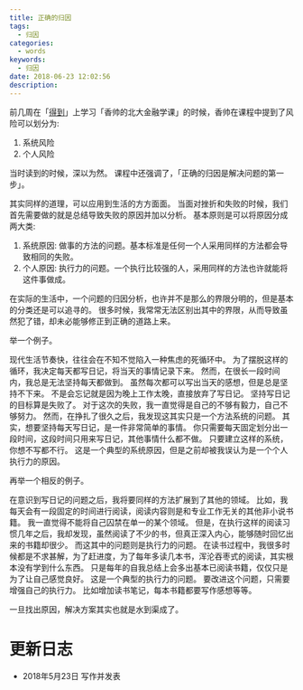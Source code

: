 ```yaml
---
title: 正确的归因
tags:
  - 归因
categories:
  - words
keywords:
  - 归因
date: 2018-06-23 12:02:56
description:
---
```





前几周在「[得到][]」上学习「香帅的北大金融学课」的时候，香帅在课程中提到了风险可以划分为:

1. 系统风险
2. 个人风险

当时读到的时候，深以为然。
课程中还强调了，「正确的归因是解决问题的第一步」。

其实同样的道理，可以应用到生活的方方面面。
当面对挫折和失败的时候，我们首先需要做的就是总结导致失败的原因并加以分析。
<escape><!-- more --></escape>
基本原则是可以将原因分成两大类:

1. 系统原因: 做事的方法的问题。基本标准是任何一个人采用同样的方法都会导致相同的失败。
2. 个人原因: 执行力的问题。一个执行比较强的人，采用同样的方法也许就能将这件事做成。

在实际的生活中，一个问题的归因分析，也许并不是那么的界限分明的，但是基本的分类还是可以追寻的。
很多时候，我常常无法区别出其中的界限，从而导致虽然犯了错，却未必能够修正到正确的道路上来。

举一个例子。

现代生活节奏快，往往会在不知不觉陷入一种焦虑的死循环中。
为了摆脱这样的循环，我决定每天都写日记，将当天的事情记录下来。
然而，在很长一段时间内，我总是无法坚持每天都做到。
虽然每次都可以写出当天的感想，但是总是坚持不下来。
不是会忘记就是因为晚上工作太晚，直接放弃了写日记。
坚持写日记的目标算是失败了。
对于这次的失败，我一直觉得是自己的不够有毅力，自己不够努力。
然而，在挣扎了很久之后，我发现这其实只是一个方法系统的问题。
其实，想要坚持每天写日记，是一件非常简单的事情。
你只需要每天固定划分出一段时间，这段时间只用来写日记，其他事情什么都不做。
只要建立这样的系统，你想不写都不行。
这是一个典型的系统原因，但是之前却被我误认为是一个个人执行力的原因。

再举一个相反的例子。

在意识到写日记的问题之后，我将要同样的方法扩展到了其他的领域。
比如，我每天会有一段固定的时间进行阅读，阅读内容则是和专业工作无关的其他非小说书籍。
我一直觉得不能将自己囚禁在单一的某个领域。
但是，在执行这样的阅读习惯几年之后，我却发现，虽然阅读了不少的书，但真正深入内心，能够随时回忆出来的书籍却很少。
而这其中的问题则是执行力的问题。
在读书过程中，我很多时候都是不求甚解，为了赶进度，为了每年多读几本书，浑沦吞枣式的阅读，其实根本没有学到什么东西。
只是每年的自我总结上会多出基本已阅读书籍，仅仅只是为了让自己感觉良好。
这是一个典型的执行力的问题。
要改进这个问题，只需要增强自己的执行力。
比如增加读书笔记，每本书籍都要写作感想等等。


一旦找出原因，解决方案其实也就是水到渠成了。


# 更新日志

- 2018年5月23日 写作并发表

[得到]: https://www.igetget.com/

